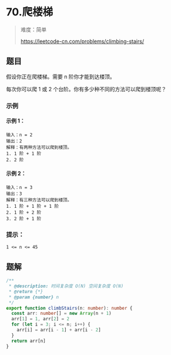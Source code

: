 # 70.爬楼梯

> 难度：简单
>
> https://leetcode-cn.com/problems/climbing-stairs/

## 题目

假设你正在爬楼梯。需要 n 阶你才能到达楼顶。

每次你可以爬 1 或 2 个台阶。你有多少种不同的方法可以爬到楼顶呢？

### 示例

#### 示例 1：

```
输入：n = 2
输出：2
解释：有两种方法可以爬到楼顶。
1. 1 阶 + 1 阶
2. 2 阶
```

#### 示例 2：

```
输入：n = 3
输出：3
解释：有三种方法可以爬到楼顶。
1. 1 阶 + 1 阶 + 1 阶
2. 1 阶 + 2 阶
3. 2 阶 + 1 阶
```

### 提示：

```
1 <= n <= 45
```

## 题解

```typescript
/**
 * @description: 时间复杂度 O(N) 空间复杂度 O(N)
 * @return {*}
 * @param {number} n
 */
export function climbStairs(n: number): number {
  const arr: number[] = new Array(n + 1)
  arr[1] = 1, arr[2] = 2
  for (let i = 3; i <= n; i++) {
    arr[i] = arr[i - 1] + arr[i - 2]
  }
  return arr[n]
}
```
